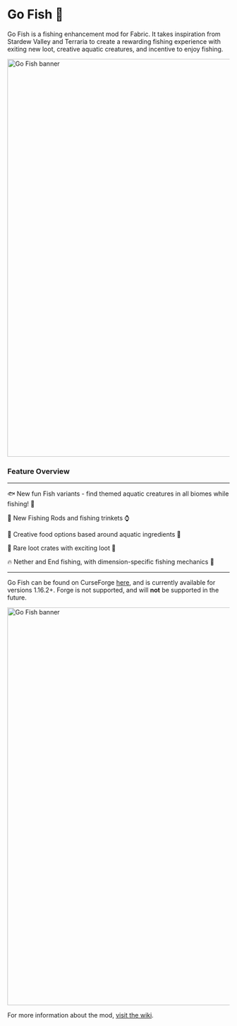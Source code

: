 # Go Fish 🎣

Go Fish is a fishing enhancement mod for Fabric. It takes inspiration from Stardew Valley and Terraria to create a rewarding fishing experience with exiting new loot, creative aquatic creatures, and incentive to enjoy fishing.

<img src="https://raw.githubusercontent.com/Draylar/go-fish/master/images/lava_fishing.png" alt="Go Fish banner" width="900">

### Feature Overview
---

🐟 New fun Fish variants - find themed aquatic creatures in all biomes while fishing! 🦈

🎣 New Fishing Rods and fishing trinkets ⌚

🥔 Creative food options based around aquatic ingredients 🧂

💎 Rare loot crates with exciting loot 🔮

🔥 Nether and End fishing, with dimension-specific fishing mechanics 🐠

---

Go Fish can be found on CurseForge [here](https://www.curseforge.com/minecraft/mc-mods/go-fish), and is currently available for versions 1.16.2+. Forge is not supported, and will **not** be supported in the future.

<img src="https://raw.githubusercontent.com/Draylar/go-fish/master/images/crates.png" alt="Go Fish banner" width="900">

For more information about the mod, [visit the wiki](https://github.com/Draylar/go-fish/wiki).
